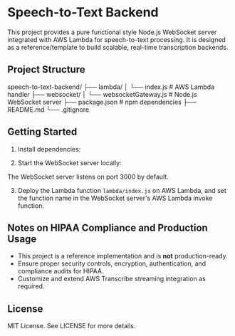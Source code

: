# Speech-to-Text Backend

This project provides a pure functional style Node.js WebSocket server integrated with AWS Lambda for speech-to-text processing. It is designed as a reference/template to build scalable, real-time transcription backends.

## Project Structure

speech-to-text-backend/
├── lambda/
│ └── index.js # AWS Lambda handler
├── websocket/
│ └── websocketGateway.js # Node.js WebSocket server
├── package.json # npm dependencies
├── README.md
└── .gitignore


## Getting Started

1. Install dependencies:

2. Start the WebSocket server locally:

The WebSocket server listens on port 3000 by default.

3. Deploy the Lambda function `lambda/index.js` on AWS Lambda, and set the function name in the WebSocket server's AWS Lambda invoke function.

## Notes on HIPAA Compliance and Production Usage

- This project is a reference implementation and is **not** production-ready.
- Ensure proper security controls, encryption, authentication, and compliance audits for HIPAA.
- Customize and extend AWS Transcribe streaming integration as required.

## License

MIT License. See LICENSE for more details.

